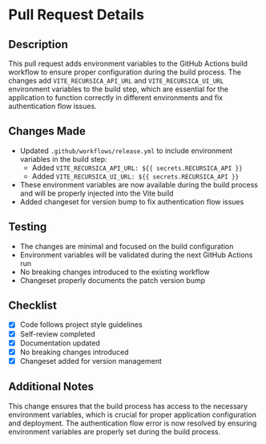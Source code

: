 # Pull Request Details

## Description

This pull request adds environment variables to the GitHub Actions build workflow to ensure proper configuration during the build process. The changes add `VITE_RECURSICA_API_URL` and `VITE_RECURSICA_UI_URL` environment variables to the build step, which are essential for the application to function correctly in different environments and fix authentication flow issues.

## Changes Made

- Updated `.github/workflows/release.yml` to include environment variables in the build step:
  - Added `VITE_RECURSICA_API_URL: ${{ secrets.RECURSICA_API }}`
  - Added `VITE_RECURSICA_UI_URL: ${{ secrets.RECURSICA_API }}`
- These environment variables are now available during the build process and will be properly injected into the Vite build
- Added changeset for version bump to fix authentication flow issues

## Testing

- The changes are minimal and focused on the build configuration
- Environment variables will be validated during the next GitHub Actions run
- No breaking changes introduced to the existing workflow
- Changeset properly documents the patch version bump

## Checklist

- [x] Code follows project style guidelines
- [x] Self-review completed
- [x] Documentation updated
- [x] No breaking changes introduced
- [x] Changeset added for version management

## Additional Notes

This change ensures that the build process has access to the necessary environment variables, which is crucial for proper application configuration and deployment. The authentication flow error is now resolved by ensuring environment variables are properly set during the build process.
